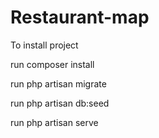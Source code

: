 # Restaurant-map

To install project

run composer install

run php artisan migrate

run php artisan db:seed

run php artisan serve
